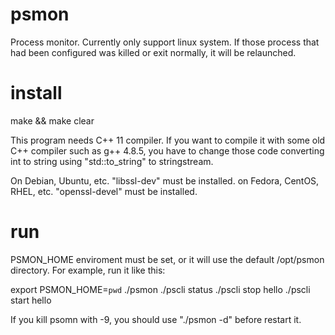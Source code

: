 # psmon
Process monitor. Currently only support linux system. If those process that had been configured was killed or exit normally, it will be relaunched.

# install
make && make clear

This program needs C++ 11 compiler. If you want to compile it with some old C++ compiler such as g++ 4.8.5, you have to change those code converting int to string using "std::to_string" to stringstream.

On Debian, Ubuntu, etc. "libssl-dev" must be installed.
on Fedora, CentOS, RHEL, etc. "openssl-devel" must be installed.

# run
PSMON_HOME enviroment must be set, or it will use the default /opt/psmon directory. For example, run it like this:

export PSMON_HOME=`pwd`
./psmon
./pscli status
./pscli stop hello
./pscli start hello

If you kill psomn with -9, you should use "./psmon -d" before restart it.
